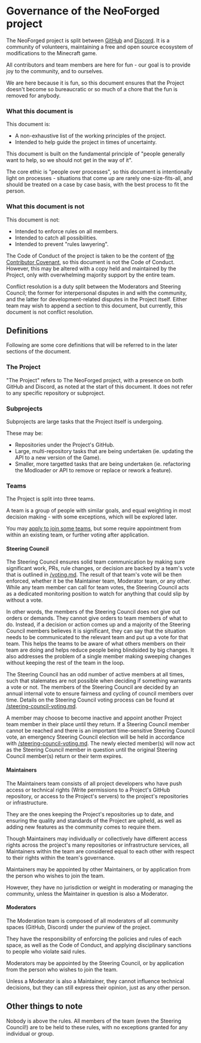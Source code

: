 # Governance of the NeoForged project

The NeoForged project is split between [GitHub](https://github.com/NeoForged) and [Discord](https://discord.neoforged.net). It is a community of volunteers, maintaining a free and open source ecosystem of modifications to the Minecraft game.

All contributors and team members are here for fun - our goal is to provide joy to the community, and to ourselves.

We are here because it is fun, so this document ensures that the Project doesn't become so bureaucratic or so much of a chore that the fun is removed for anybody.

### What this document is

This document is:

- A non-exhaustive list of the working principles of the project.
- Intended to help guide the project in times of uncertainty.

This document is built on the fundamental principle of "people generally want to help, so we should not get in the way of it".

The core ethic is "people over processes", so this document is intentionally light on processes - situations that come up are rarely one-size-fits-all, and should be treated on a case by case basis, with the best process to fit the person.

### What this document is not

This document is not:

- Intended to enforce rules on all members.
- Intended to catch all possibilities.
- Intended to prevent "rules lawyering".

The Code of Conduct of the project is taken to be the content of [the Contributor Covenant](https://www.contributor-covenant.org/version/2/1/code_of_conduct/), so this document is not the Code of Conduct. However, this may be altered with a copy held and maintained by the Project, only with overwhelming majority support by the entire team.

Conflict resolution is a duty split between the Moderators and Steering Council; the former for interpersonal disputes in and with the community, and the latter for development-related disputes in the Project itself. Either team may wish to append a section to this document, but currently, this document is not conflict resolution.

## Definitions

Following are some core definitions that will be referred to in the later sections of the document.

### The Project

"The Project" refers to The NeoForged project, with a presence on both GitHub and Discord, as noted at the start of this document. It does not refer to any specific repository or subproject.

### Subprojects

Subprojects are large tasks that the Project itself is undergoing.

These may be:

* Repositories under the Project's GitHub.
* Large, multi-repository tasks that are being undertaken (ie. updating the API to a new version of the Game).
* Smaller, more targetted tasks that are being undertaken (ie. refactoring the Modloader or API to remove or replace or rework a feature).

### Teams

The Project is split into three teams.

A team is a group of people with similar goals, and equal weighting in most decision making - with some exceptions, which will be explored later.

You may [apply to join some teams](https://links.neoforged.net/apply), but some require appointment from within an existing team, or further voting after application.

#### Steering Council

The Steering Council ensures solid team communication by making sure significant work, PRs, rule changes, or decision are backed by a team's vote that is outlined in [/voting.md](/voting.md). The result of that team's vote will be then enforced, whether it be the Maintainer team, Moderator team, or any other. While any team member can call for team votes, the Steering Council acts as a dedicated monitoring position to watch for anything that could slip by without a vote.

In other words, the members of the Steering Council does not give out orders or demands. They cannot give orders to team members of what to do. Instead, if a decision or action comes up and a majority of the Steering Council members believes it is significant, they can say that the situation needs to be communicated to the relevant team and put up a vote for that team. This helps the teams to be aware of what others members on their team are doing and helps reduce people being blindsided by big changes. It also addresses the problem of a single member making sweeping changes without keeping the rest of the team in the loop.

The Steering Council has an odd number of active members at all times, such that stalemates are not possible when deciding if something warrants a vote or not. The members of the Steering Council are decided by an annual internal vote to ensure fairness and cycling of council members over time. Details on the Steering Council voting process can be found at [/steering-council-voting.md](/steering-council-voting.md).

A member may choose to become inactive and appoint another Project team member in their place until they return. If a Steering Council member cannot be reached and there is an important time-sensitive Steering Council vote, an emergency Steering Council election will be held in accordance with [/steering-council-voting.md](/steering-council-voting.md). The newly elected member(s) will now act as the Steering Council member in question until the original Steering Council member(s) return or their term expires.

#### Maintainers

The Maintainers team consists of all project developers who have push access or technical rights (Write permissions to a Project's GitHub repository, or access to the Project's servers) to the project's repositories or infrastructure.

They are the ones keeping the Project's repositories up to date, and ensuring the quality and standards of the Project are upheld, as well as adding new features as the community comes to require them.

Though Maintainers may individually or collectively have different access rights across the project's many repositories or infrastructure services, all Maintainers within the team are considered equal to each other with respect to their rights within the team's governance.

Maintainers may be appointed by other Maintainers, or by application from the person who wishes to join the team.

However, they have no jurisdiction or weight in moderating or managing the community, unless the Maintainer in question is also a Moderator.

#### Moderators

The Moderation team is composed of all moderators of all community spaces (GitHub, Discord) under the purview of the project.

They have the responsibility of enforcing the policies and rules of each space, as well as the Code of Conduct, and applying disciplinary sanctions to people who violate said rules.

Moderators may be appointed by the Steering Council, or by application from the person who wishes to join the team.

Unless a Moderator is also a Maintainer, they cannot influence technical decisions, but they can still express their opinion, just as any other person.

## Other things to note

Nobody is above the rules. All members of the team (even the Steering Council!) are to be held to these rules, with no exceptions granted for any individual or group.
